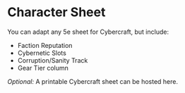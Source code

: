 # Character Sheet

You can adapt any 5e sheet for Cybercraft, but include:
- Faction Reputation
- Cybernetic Slots
- Corruption/Sanity Track
- Gear Tier column

*Optional:* A printable Cybercraft sheet can be hosted here.
